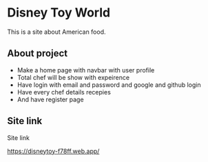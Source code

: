 # Disney Toy World

This is a site about American food.


## About project

- Make a home page with navbar with user profile
- Total chef will be show with expeirence
- Have login with email and password and google and github login
- Have every chef details recepies
- And have register page


## Site link

Site link

https://disneytoy-f78ff.web.app/